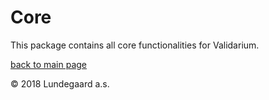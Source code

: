 # Core

This package contains all core functionalities for Validarium.

[back to main page](../../README.md)

© 2018 Lundegaard a.s.
